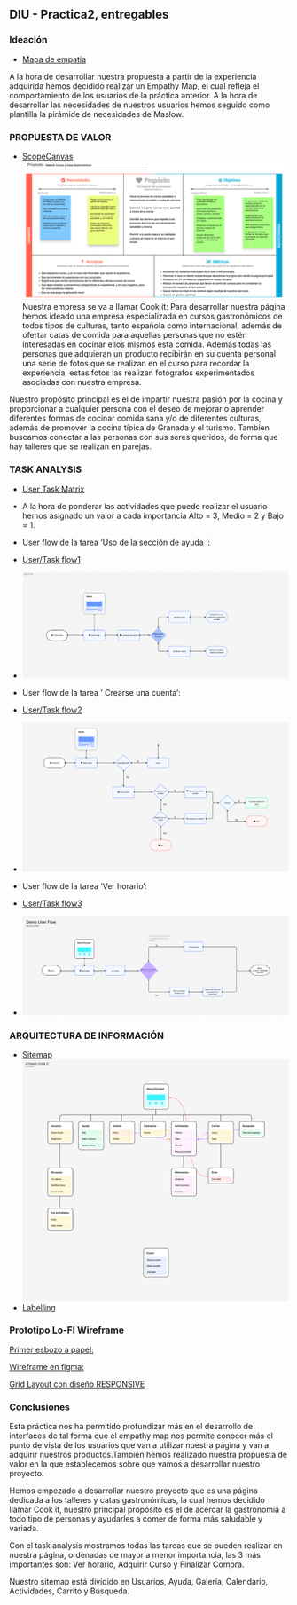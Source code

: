 ## DIU - Practica2, entregables

### Ideación 
* [Mapa de empatía](EmpathyMap.pdf)

A la hora de desarrollar nuestra propuesta a partir de la experiencia adquirida hemos decidido realizar un Empathy Map, el cual refleja el comportamiento de los  usuarios de la
práctica anterior.
  A la hora de desarrollar las necesidades de nuestros usuarios hemos seguido como plantilla la pirámide de necesidades de Maslow.



### PROPUESTA DE VALOR
* [ScopeCanvas](ScopeCanvas.png)
![Hola](ScopeCanvas.png)
Nuestra empresa se va a llamar Cook it: Para desarrollar nuestra página hemos ideado una empresa especializada en cursos gastronómicos de todos tipos de culturas, tanto española como internacional, además de ofertar catas de comida para aquellas personas que no estén interesadas en cocinar ellos mismos esta comida. Además todas las personas que adquieran un producto recibirán en su cuenta personal una serie de fotos que se realizan en el curso para recordar la experiencia, estas fotos las realizan fotógrafos experimentados asociadas con nuestra empresa.

Nuestro propósito principal es el de impartir nuestra pasión por la cocina y proporcionar a cualquier persona con el deseo de  mejorar o aprender diferentes formas de cocinar comida sana y/o de diferentes culturas, además de promover la cocina típica de Granada y el turismo. Tambíen buscamos conectar a las personas con sus seres queridos, de forma que hay talleres que se realizan en parejas.



### TASK ANALYSIS

* [User Task Matrix](UserTaskMatrix.pdf)
* A la hora de ponderar las actividades que puede realizar el usuario hemos asignado un valor a cada importancia Alto = 3, Medio = 2 y Bajo = 1.

* User flow de la tarea ‘Uso de la sección de ayuda ‘:
* [User/Task flow1](UserFlow_AYUDA.png)
*  ![Hola](UserFlow_AYUDA.png)
* User flow de la tarea ‘ Crearse una cuenta‘:
* [User/Task flow2](UserFlow_CREARCUENTA.png)
*  ![Hola](UserFlow_CREARCUENTA.png)
* User flow de la tarea ‘Ver horario’:
* [User/Task flow3](UserFlow_HORARIO.png)
* ![Hola](UserFlow_HORARIO.png)
  


### ARQUITECTURA DE INFORMACIÓN

* [Sitemap](Sitemap.png)
 ![Hola](Sitemap.png)
* [Labelling](Labeling.pdf)


### Prototipo Lo-FI Wireframe

[Primer esbozo a papel:](Bocetos.pdf)

[Wireframe en figma:](BocetosFigma.pdf)


[Grid Layout con diseño RESPONSIVE](https://www.figma.com/file/yQqtolZnUfSgGdsxju0rNY/Responsive?type=design&node-id=0%3A1&mode=design&t=wBgLhXzqtOKZM0D3-1)



### Conclusiones  
Esta práctica nos ha permitido profundizar más en el desarrollo de interfaces de tal forma que el empathy map nos permite conocer más el punto de vista de los usuarios que van a utilizar nuestra página y van a adquirir nuestros productos.También hemos realizado nuestra propuesta de valor en la que establecemos sobre que vamos a desarrollar nuestro proyecto.

Hemos empezado a desarrollar nuestro proyecto que es una página dedicada a los talleres y catas gastronómicas, la cual hemos decidido llamar Cook it, nuestro principal propósito es el de acercar la gastronomia a todo tipo de personas y ayudarles a comer de forma más saludable y variada.

Con el task analysis mostramos todas las tareas que se pueden realizar en nuestra página, ordenadas de mayor a menor importancia, las 3 más importantes son: Ver horario, Adquirir Curso y Finalizar Compra.

Nuestro sitemap está dividido en Usuarios, Ayuda, Galería, Calendario, Actividades, Carrito y Búsqueda.

